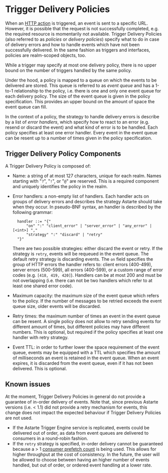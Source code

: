 # Trigger Delivery Policies

When an [HTTP action](060-triggers.html#http-actions) is triggered, an event is sent to a specific URL.
However, it is possible that the request is not successfully completed, e.g. the required resource is momentarily not available.
Trigger Delivery Policies (also referred to as *policies* or *delivery policies*) specify what to do in case of delivery errors
and how to handle events which have not been successfully delivered.
In the same fashion as triggers and interfaces, policies are realm-scoped objects, too.

While a trigger may specify at most one delivery policy, there is no upper bound on the number of triggers handled by the same policy.

Under the hood, a policy is mapped to a queue on which the events to be delivered are stored.
This queue is referred to as *event queue* and has a 1-to-1 relationship to the policy,
i.e. there is one and only one event queue for each delivery policy.
The size of the event queue is given in the policy specification.
This provides an upper bound on the amount of space the event queue can fill.

In the context of a policy, the strategy to handle delivery errors is describe by a list of *error handlers*,
which specify how to react to an error (e.g. resend or discard the event) and what kind of error is to be handled.
Each policy specifies at least one error handler. 
Every event in the event queue can be resent up to a number of times given in the policy specification.

## Trigger Delivery Policy Components

A Trigger Delivery Policy is composed of:

- Name: a string of at most 127 characters, unique for each realm. Names starting with "`?`", "`!`", or "`@`" are reserved.
  This is a required component and uniquely identifies the policy in the realm.
  
- Error handlers: a non-empty list of handlers. 
  Each handler acts on groups of delivery errors and describes the strategy Astarte should take when they occur.
  In pseudo-BNF syntax, an handler is described by the following grammar:
  ```
    handler ::= "{"
        "on" ":" "client_error" | "server_error" | "any_error" | [<int>] ","
        "strategy" ":" "discard" | "retry"
    "}"
  ```
  There are two possible strategies: either discard the event or retry. If the strategy is `retry`, events will be requeued in the event queue.
  The default retry strategy is discarding events.
  The `on` field specifies the group of HTTP errors the handler refers to: client errors (400-499), server errors (500-599), all errors (400-599), or a custom range of error codes (e.g. `[418, 419, 420]`).
  Handlers can be at most 200 and must be not overlapping (i.e. there can not be two handlers which refer to at least one shared error code).
  
- Maximum capacity: the maximum size of the event queue which refers to the policy.
  If the number of messages to be retried exceeds the event queue size, older events will be discarded.

- Retry times: the maximum number of times an event in the event queue can be resent.
  A single policy does not allow to retry sending events for different amount of times, but different policies may have different numbers.
  This is optional, but required if the policy specifies at least one handler with retry strategy.

- Event TTL: in order to further lower the space requirement of the event queue, events may be equipped with a TTL which specifies the amount of
  milliseconds an event is retained in the event queue. When an event expires, it is discarded from the event queue, even if it has not been
  delivered. This is optional.


## Known issues

At the moment, Trigger Delivery Policies in general do not provide a guarantee of in-order delivery of events.
Note that, since previous Astarte versions (i.e. < 1.1) did not provide a retry mechanism for events, this change does
not impact the expected behaviour if Trigger Delivery Policies are not used.

- If the Astarte Trigger Engine service is replicated, events could be delivered out of order, as data from event queues are delivered to consumers in a round-robin fashion.
- If the `retry` strategy is specified, in-order delivery cannot be guaranteed because a > 1 [consumer prefetch count](https://www.rabbitmq.com/consumer-prefetch.html) is being used.
  This allows for higher throughput at the cost of consistency. In the future, the user will be allowed to choose between having an higher number of
  events handled, but out of order, or ordered event handling at a lower rate.
